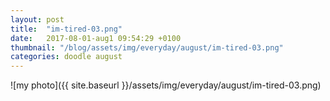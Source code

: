 ```yaml
---
layout: post
title:  "im-tired-03.png"
date:   2017-08-01-aug1 09:54:29 +0100
thumbnail: "/blog/assets/img/everyday/august/im-tired-03.png"
categories: doodle august
---
```


![my photo]({{ site.baseurl }}/assets/img/everyday/august/im-tired-03.png)